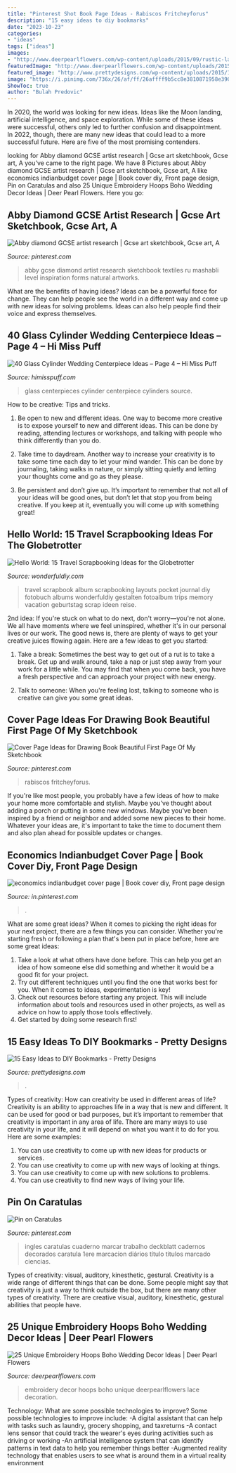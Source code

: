```yaml
---
title: "Pinterest Shot Book Page Ideas - Rabiscos Fritcheyforus"
description: "15 easy ideas to diy bookmarks"
date: "2023-10-23"
categories:
- "ideas"
tags: ["ideas"]
images:
- "http://www.deerpearlflowers.com/wp-content/uploads/2015/09/rustic-lace-embroidery-hoops-wedding-decor-ideas.jpg"
featuredImage: "http://www.deerpearlflowers.com/wp-content/uploads/2015/09/rustic-lace-embroidery-hoops-wedding-decor-ideas.jpg"
featured_image: "http://www.prettydesigns.com/wp-content/uploads/2015/10/Tie-Bookmark.jpg"
image: "https://i.pinimg.com/736x/26/af/ff/26affff9b5cc8e3810871958e39064a5.jpg"
ShowToc: true
author: "Bulah Predovic"
---
```



In 2020, the world was looking for new ideas. Ideas like the Moon landing, artificial intelligence, and space exploration. While some of these ideas were successful, others only led to further confusion and disappointment. In 2022, though, there are many new ideas that could lead to a more successful future. Here are five of the most promising contenders.

	

		
looking for Abby diamond GCSE artist research | Gcse art sketchbook, Gcse art, A you've came to the right page. We have 8 Pictures about Abby diamond GCSE artist research | Gcse art sketchbook, Gcse art, A like economics indianbudget cover page | Book cover diy, Front page design, Pin on Caratulas and also 25 Unique Embroidery Hoops Boho Wedding Decor Ideas | Deer Pearl Flowers. Here you go:
		
    
## Abby Diamond GCSE Artist Research | Gcse Art Sketchbook, Gcse Art, A

<img loading=lazy src="https://i.pinimg.com/736x/90/12/ec/9012ecf2ba8af75841b9c2154f3fd46e.jpg" onerror="this.onerror=null;this.src='https://tse1.mm.bing.net/th?id=OIP.BJ75h7bNL68fkPrQcOHgvgHaJ3&amp;pid=15.1';" alt="Abby diamond GCSE artist research | Gcse art sketchbook, Gcse art, A">

_Source: pinterest.com_

>abby gcse diamond artist research sketchbook textiles ru mashabli level inspiration forms natural artworks. 

	

What are the benefits of having ideas?
Ideas can be a powerful force for change. They can help people see the world in a different way and come up with new ideas for solving problems. Ideas can also help people find their voice and express themselves.

    
## 40 Glass Cylinder Wedding Centerpiece Ideas – Page 4 – Hi Miss Puff

<img loading=lazy src="https://www.himisspuff.com/wp-content/uploads/2017/09/Glass-Cylinders-Wedding-Centerpieces-27.jpg" onerror="this.onerror=null;this.src='https://tse1.mm.bing.net/th?id=OIP.c3to0BLXEI8BMbyVaVidbgHaLG&amp;pid=15.1';" alt="40 Glass Cylinder Wedding Centerpiece Ideas – Page 4 – Hi Miss Puff">

_Source: himisspuff.com_

>glass centerpieces cylinder centerpiece cylinders source. 

	

How to be creative: Tips and tricks.
1. Be open to new and different ideas. One way to become more creative is to expose yourself to new and different ideas. This can be done by reading, attending lectures or workshops, and talking with people who think differently than you do.
2. Take time to daydream. Another way to increase your creativity is to take some time each day to let your mind wander. This can be done by journaling, taking walks in nature, or simply sitting quietly and letting your thoughts come and go as they please.

3. Be persistent and don’t give up. It’s important to remember that not all of your ideas will be good ones, but don’t let that stop you from being creative. If you keep at it, eventually you will come up with something great!

    
## Hello World: 15 Travel Scrapbooking Ideas For The Globetrotter

<img loading=lazy src="https://cdn.wonderfuldiy.com/wp-content/uploads/2017/10/Pocket-pages-photo-album.jpg" onerror="this.onerror=null;this.src='https://tse3.mm.bing.net/th?id=OIP.dTo19QbuOT_PrQcR_ALO-AHaJ-&amp;pid=15.1';" alt="Hello World: 15 Travel Scrapbooking Ideas for the Globetrotter">

_Source: wonderfuldiy.com_

>travel scrapbook album scrapbooking layouts pocket journal diy fotobuch albums wonderfuldiy gestalten fotoalbum trips memory vacation geburtstag scrap ideen reise. 

	

2nd idea:
If you're stuck on what to do next, don't worry—you're not alone. We all have moments where we feel uninspired, whether it's in our personal lives or our work. The good news is, there are plenty of ways to get your creative juices flowing again.
Here are a few ideas to get you started:

1. Take a break: Sometimes the best way to get out of a rut is to take a break. Get up and walk around, take a nap or just step away from your work for a little while. You may find that when you come back, you have a fresh perspective and can approach your project with new energy.

2. Talk to someone: When you're feeling lost, talking to someone who is creative can give you some great ideas.

    
## Cover Page Ideas For Drawing Book Beautiful First Page Of My Sketchbook

<img loading=lazy src="https://i.pinimg.com/736x/26/af/ff/26affff9b5cc8e3810871958e39064a5.jpg" onerror="this.onerror=null;this.src='https://tse2.mm.bing.net/th?id=OIP.7vWluOPUNdJspqM50Hrf4AHaJ3&amp;pid=15.1';" alt="Cover Page Ideas for Drawing Book Beautiful First Page Of My Sketchbook">

_Source: pinterest.com_

>rabiscos fritcheyforus. 

	

If you're like most people, you probably have a few ideas of how to make your home more comfortable and stylish. Maybe you've thought about adding a porch or putting in some new windows. Maybe you've been inspired by a friend or neighbor and added some new pieces to their home. Whatever your ideas are, it's important to take the time to document them and also plan ahead for possible updates or changes.

    
## Economics Indianbudget Cover Page | Book Cover Diy, Front Page Design

<img loading=lazy src="https://i.pinimg.com/736x/73/91/06/739106ec5bd51f1b5a8dab7615b00990.jpg" onerror="this.onerror=null;this.src='https://tse4.mm.bing.net/th?id=OIP.MSStQ3vm-8t0Xz1LCEiJLQHaJ3&amp;pid=15.1';" alt="economics indianbudget cover page | Book cover diy, Front page design">

_Source: in.pinterest.com_

>. 

	

What are some great ideas?
When it comes to picking the right ideas for your next project, there are a few things you can consider. Whether you're starting fresh or following a plan that's been put in place before, here are some great ideas:
1. Take a look at what others have done before. This can help you get an idea of how someone else did something and whether it would be a good fit for your project. 
2. Try out different techniques until you find the one that works best for you. When it comes to ideas, experimentation is key! 
3. Check out resources before starting any project. This will include information about tools and resources used in other projects, as well as advice on how to apply those tools effectively. 
4. Get started by doing some research first!

    
## 15 Easy Ideas To DIY Bookmarks - Pretty Designs

<img loading=lazy src="http://www.prettydesigns.com/wp-content/uploads/2015/10/Tie-Bookmark.jpg" onerror="this.onerror=null;this.src='https://tse3.mm.bing.net/th?id=OIP._ormk5RjzyHTrOWKTN2PWwHaML&amp;pid=15.1';" alt="15 Easy Ideas to DIY Bookmarks - Pretty Designs">

_Source: prettydesigns.com_

>. 

	

Types of creativity: How can creativity be used in different areas of life?
Creativity is an ability to approaches life in a way that is new and different. It can be used for good or bad purposes, but it’s important to remember that creativity is important in any area of life. There are many ways to use creativity in your life, and it will depend on what you want it to do for you. Here are some examples: 
1. You can use creativity to come up with new ideas for products or services.
2. You can use creativity to come up with new ways of looking at things.
3. You can use creativity to come up with new solutions to problems.
4. You can use creativity to find new ways of living your life.

    
## Pin On Caratulas

<img loading=lazy src="https://i.pinimg.com/736x/46/a1/0f/46a10f33d8813fd29e76f2b8fa21c0d3.jpg" onerror="this.onerror=null;this.src='https://tse4.mm.bing.net/th?id=OIP.Y63tgxnBo0lSAPnfNvwlfQHaNK&amp;pid=15.1';" alt="Pin on Caratulas">

_Source: pinterest.com_

>ingles caratulas cuaderno marcar trabalho deckblatt cadernos decorados caratula 1ere marcacion diários título titulos marcado ciencias. 

	

Types of creativity: visual, auditory, kinesthetic, gestural.
Creativity is a wide range of different things that can be done. Some people might say that creativity is just a way to think outside the box, but there are many other types of creativity. There are creative visual, auditory, kinesthetic, gestural abilities that people have.

    
## 25 Unique Embroidery Hoops Boho Wedding Decor Ideas | Deer Pearl Flowers

<img loading=lazy src="http://www.deerpearlflowers.com/wp-content/uploads/2015/09/rustic-lace-embroidery-hoops-wedding-decor-ideas.jpg" onerror="this.onerror=null;this.src='https://tse1.mm.bing.net/th?id=OIP.pkGohu0a3Dg_I_t3urIHRQHaLI&amp;pid=15.1';" alt="25 Unique Embroidery Hoops Boho Wedding Decor Ideas | Deer Pearl Flowers">

_Source: deerpearlflowers.com_

>embroidery decor hoops boho unique deerpearlflowers lace decoration. 

	

Technology: What are some possible technologies to improve?
Some possible technologies to improve include: 
-A digital assistant that can help with tasks such as laundry, grocery shopping, and taxreturns 
-A contact lens sensor that could track the wearer's eyes during activities such as driving or working 
-An artificial intelligence system that can identify patterns in text data to help you remember things better 
-Augmented reality technology that enables users to see what is around them in a virtual reality environment

